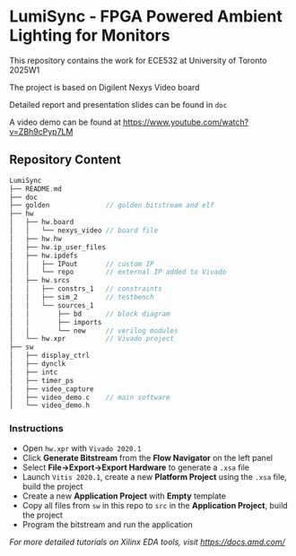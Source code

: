 # LumiSync - FPGA Powered Ambient Lighting for Monitors
This repository contains the work for ECE532 at University of Toronto 2025W1

The project is based on Digilent Nexys Video board

Detailed report and presentation slides can be found in ```doc```

A video demo can be found at https://www.youtube.com/watch?v=ZBh9cPyp7LM

## Repository Content
```C
LumiSync
├── README.md
├── doc
├── golden              // golden bitstream and elf
├── hw
│   ├── hw.board
│   │   └── nexys_video // board file
│   ├── hw.hw
│   ├── hw.ip_user_files
│   ├── hw.ipdefs
│   │   ├── IPout       // custom IP
│   │   └── repo        // external IP added to Vivado
│   ├── hw.srcs
│   │   ├── constrs_1   // constraints
│   │   ├── sim_2       // testbench
│   │   └── sources_1
│   │       ├── bd      // block diagram
│   │       ├── imports
│   │       └── new     // verilog modules
│   └── hw.xpr          // Vivado project
├── sw
│   ├── display_ctrl
│   ├── dynclk
│   ├── intc
│   ├── timer_ps
│   ├── video_capture
│   ├── video_demo.c    // main software
│   └── video_demo.h
```

### Instructions
- Open `hw.xpr` with `Vivado 2020.1`
- Click **Generate Bitstream** from the **Flow Navigator** on the left panel
- Select **File->Export->Export Hardware** to generate a `.xsa` file
- Launch `Vitis 2020.1`, create a new **Platform Project** using the `.xsa` file, build the project
- Create a new **Application Project** with **Empty** template
- Copy all files from `sw` in this repo to `src` in the **Application Project**, build the project
- Program the bitstream and run the application

*For more detailed tutorials on Xilinx EDA tools, visit https://docs.amd.com/*
